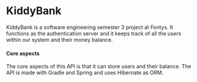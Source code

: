 # KiddyBank
KiddyBank is a software engineering semester 3 project at Fontys. It functions as the authentication server and it keeps track of all the users within our system and their money balance.

#### Core aspects
The core aspects of this API is that it can store users and their balance. 
The API is made with Gradle and Spring and uses Hibernate as ORM.
